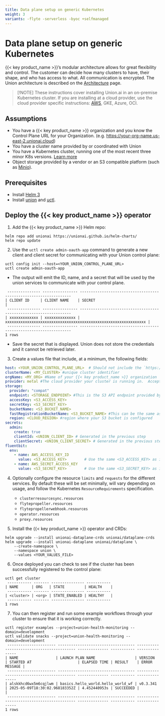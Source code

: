 ```yaml
---
title: Data plane setup on generic Kubernetes
weight: 3
variants: -flyte -serverless -byoc +selfmanaged
---
```


# Data plane setup on generic Kubernetes

{{< key product_name >}}’s modular architecture allows for great flexibility and control. The customer can decide how many clusters to have, their shape, and who has access to what. All communication is encrypted.  The Union architecture is described on the [Architecture](../../architecture) page.

> [!NOTE] These instructions cover installing Union.ai in an on-premise Kubernetes cluster.
> If you are installing at a cloud provider, use the cloud provider specific instructions: [AWS](./install-unionai-on-AWS.md), GKE, Azure, OCI.

## Assumptions
* You have a {{< key product_name >}} organization and you know the Control Plane URL for your Organization. (e.g. https://your-org-name.us-east-2.unionai.cloud)
* You have a cluster name provided by or coordinated with Union
* You have a Kubernetes cluster, running one of the most recent three minor K8s versions. [Learn more](https://kubernetes.io/releases/version-skew-policy/)
* Object storage provided by a vendor or an S3 compatible platform (such as [Minio](https://min.io)).


## Prerequisites
* Install [Helm 3](https://helm.sh/docs/intro/install/)
* Install [union](../api-reference/union-cli) and [uctl](../api-reference/uctl-cli).

## Deploy the {{< key product_name >}} operator

1. Add the {{< key product_name >}} Helm repo:
```shell
helm repo add unionai https://unionai.github.io/helm-charts/
helm repo update
```

2. Use the `uctl create admin-oauth-app` command to generate a new client and client secret for communicating with your Union control plane:
```shell
uctl config init --host=<YOUR_UNION_CONTROL_PLANE_URL>
uctl create admin-oauth-app
```
* The output will emit the ID, name, and a secret that will be used by the union services to communicate with your control plane.
```shell
 --------------- ---------------- ------------------------------------------------------------------
| CLIENT ID     | CLIENT NAME    | SECRET                                                           |
 --------------- ---------------- ------------------------------------------------------------------
| xxxxxxxxxxxxx | xxxxxxxxxxxxxx | xxxxxxxxxxxxxxxxxxxxxxxxxxxxxxxxxxxxxxxxxxxxxxxxxxxxxxxxxxxxxxxx |
 --------------- ---------------- ------------------------------------------------------------------
1 rows
```
* Save the secret that is displayed. Union does not store the credentials and it cannot be retrieved later.

3.  Create a values file that include, at a minimum, the following fields:

```yaml
host: <YOUR_UNION_CONTROL_PLANE_URL>  # Should not include the `https://`.
clusterName: <MY_CLUSTER> #unique cluster identifier
orgName: <MY_ORG> #Name of your {{< key product_name >}} organization
provider: metal #The cloud provider your cluster is running in.  Acceptable values include `aws`, `gcp`, `azure`, `oci`, and `metal` (for self-managed or on-prem clusters).
storage:
  provider: "compat"
  endpoint: <STORAGE_ENDPOINT> #This is the S3 API endpoint provided by your cloud vendor.
  accessKey: <S3_ACCESS_KEY>
  secretKey: <S3_SECRET_KEY>
  bucketName: <S3_BUCKET_NAME>
  fastRegistrationBucketName: <S3_BUCKET_NAME> #This can be the same as bucketName
  region: <CLOUD_REGION> #region where your S3 bucket is configured
secrets:
  admin:
    create: true
    clientId: <UNION_CLIENT_ID> # Generated in the previous step
    clientSecret: <UNION_CLIENT_SECRET> # Generated in the previous step
fluentbit:
  env:
    - name: AWS_ACCESS_KEY_ID
      value: <S3_ACCESS_KEY>        # Use the same <S3_ACCESS_KEY> as in storage section
    - name: AWS_SECRET_ACCESS_KEY
      value: <S3_SECRET_KEY>        # Use the same <S3_SECRET_KEY> as in storage section
```

4. Optionally configure the resource `limits` and `requests` for the different services.  By default these will be set minimally, will vary depending on usage, and follow the Kubernetes `ResourceRequirements` specification.
    * `clusterresourcesync.resources`
    * `flytepropeller.resources`
    * `flytepropellerwebhook.resources`
    * `operator.resources`
    * `proxy.resources`

5. Install the {{< key product_name >}} operator and CRDs:
```shell
helm upgrade --install unionai-dataplane-crds unionai/dataplane-crds
helm upgrade --install unionai-dataplane unionai/dataplane \
    --create-namespace \
    --namespace union \
    --values <YOUR_VALUES_FILE>
```

6. Once deployed you can check to see if the cluster has been successfully registered to the control plane:

```shell
uctl get cluster
 ----------- ------- --------------- -----------
| NAME      | ORG   | STATE         | HEALTH    |
 ----------- ------- --------------- -----------
| <cluster> | <org> | STATE_ENABLED | HEALTHY   |
 ----------- ------- --------------- -----------
1 rows
```
7. You can then register and run some example workflows through your cluster to ensure that it is working correctly.

```shell
uctl register examples --project=union-health-monitoring --domain=development
uctl validate snacks --project=union-health-monitoring --domain=development
 ---------------------- ----------------------------------- ---------- -------------------------------- -------------- ----------- ---------------
| NAME                 | LAUNCH PLAN NAME                  | VERSION  | STARTED AT                     | ELAPSED TIME | RESULT    | ERROR MESSAGE |
 ---------------------- ----------------------------------- ---------- -------------------------------- -------------- ----------- ---------------
| alskkhcd6wx5m6cqjlwm | basics.hello_world.hello_world_wf | v0.3.341 | 2025-05-09T18:30:02.968183352Z | 4.452440953s | SUCCEEDED |               |
 ---------------------- ----------------------------------- ---------- -------------------------------- -------------- ----------- ---------------
1 rows
```
